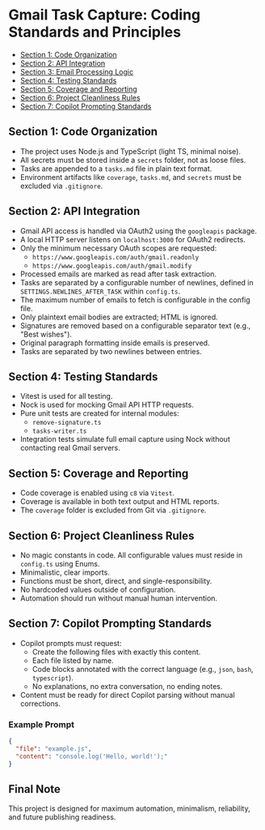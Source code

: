 # Gmail Task Capture: Coding Standards and Principles

- [Section 1: Code Organization](#section-1-code-organization)
- [Section 2: API Integration](#section-2-api-integration)
- [Section 3: Email Processing Logic](#section-3-email-processing-logic)
- [Section 4: Testing Standards](#section-4-testing-standards)
- [Section 5: Coverage and Reporting](#section-5-coverage-and-reporting)
- [Section 6: Project Cleanliness Rules](#section-6-project-cleanliness-rules)
- [Section 7: Copilot Prompting Standards](#section-7-copilot-prompting-standards)

## Section 1: Code Organization

- The project uses Node.js and TypeScript (light TS, minimal noise).
- All secrets must be stored inside a `secrets` folder, not as loose files.
- Tasks are appended to a `tasks.md` file in plain text format.
- Environment artifacts like `coverage`, `tasks.md`, and `secrets` must be excluded via `.gitignore`.

## Section 2: API Integration

- Gmail API access is handled via OAuth2 using the `googleapis` package.
- A local HTTP server listens on `localhost:3000` for OAuth2 redirects.
- Only the minimum necessary OAuth scopes are requested:
  - `https://www.googleapis.com/auth/gmail.readonly`
  - `https://www.googleapis.com/auth/gmail.modify`
- Processed emails are marked as read after task extraction.
- Tasks are separated by a configurable number of newlines, defined in `SETTINGS.NEWLINES_AFTER_TASK` within `config.ts`.
- The maximum number of emails to fetch is configurable in the config file.
- Only plaintext email bodies are extracted; HTML is ignored.
- Signatures are removed based on a configurable separator text (e.g., "Best wishes").
- Original paragraph formatting inside emails is preserved.
- Tasks are separated by two newlines between entries.

## Section 4: Testing Standards

- Vitest is used for all testing.
- Nock is used for mocking Gmail API HTTP requests.
- Pure unit tests are created for internal modules:
  - `remove-signature.ts`
  - `tasks-writer.ts`
- Integration tests simulate full email capture using Nock without contacting real Gmail servers.

## Section 5: Coverage and Reporting

- Code coverage is enabled using `c8` via `Vitest`.
- Coverage is available in both text output and HTML reports.
- The `coverage` folder is excluded from Git via `.gitignore`.

## Section 6: Project Cleanliness Rules

- No magic constants in code. All configurable values must reside in `config.ts` using Enums.
- Minimalistic, clear imports.
- Functions must be short, direct, and single-responsibility.
- No hardcoded values outside of configuration.
- Automation should run without manual human intervention.

## Section 7: Copilot Prompting Standards

- Copilot prompts must request:
  - Create the following files with exactly this content.
  - Each file listed by name.
  - Code blocks annotated with the correct language (e.g., `json`, `bash`, `typescript`).
  - No explanations, no extra conversation, no ending notes.
- Content must be ready for direct Copilot parsing without manual corrections.

### Example Prompt

```json
{
  "file": "example.js",
  "content": "console.log('Hello, world!');"
}
```

## Final Note

This project is designed for maximum automation, minimalism, reliability, and future publishing readiness.
